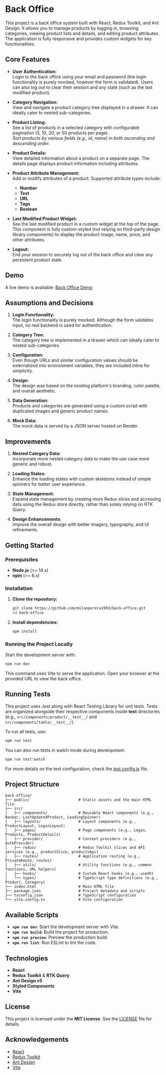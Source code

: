 # Back Office

This project is a back office system built with React, Redux Toolkit, and Ant Design. It allows you to manage products by logging in, browsing categories, viewing product lists and details, and editing product attributes. The application is fully responsive and provides custom widgets for key functionalities.

## Core Features

- **User Authentication:**  
  Login to the back office using your email and password (the login functionality is purely mocked, however the form is validated). Users can also log out to clear their session and any state (such as the last modified product).

- **Category Navigation:**  
  View and navigate a product category tree displayed in a drawer. It can ideally cater to nested sub-categories.

- **Product Listing:**  
  See a list of products in a selected category with configurable pagination (5, 10, 20, or 50 products per page).  
  *Sort products by various fields (e.g., id, name) in both ascending and descending order.*

- **Product Details:**  
  View detailed information about a product on a separate page. The details page displays product information including attributes.

- **Product Attribute Management:**  
  Add or modify attributes of a product. Supported attribute types include:  
  - **Number**
  - **Text**
  - **URL**
  - **Tags**
  - **Boolean**

- **Last Modified Product Widget:**  
  See the last modified product in a custom widget at the top of the page. This component is fully custom-styled (not relying on third-party design library components) to display the product image, name, price, and other attributes.

- **Logout:**  
  End your session to securely log out of the back office and clear any persistent product state.

## Demo

A live demo is available: [Back Office Demo](https://back-office-ecru.vercel.app/)

## Assumptions and Decisions

1. **Login Functionality:**  
   The login functionality is purely mocked. Although the form validates input, no real backend is used for authentication.

2. **Category Tree:**  
   The category tree is implemented in a drawer which can ideally cater to nested sub-categories.

3. **Configuration:**  
   Even though URLs and similar configuration values should be externalized into environment variables, they are included inline for simplicity.

4. **Design:**  
   The design was based on the existing platform's branding, color palette, and overall aesthetic.

5. **Data Generation:**  
   Products and categories are generated using a custom script with duplicated images and generic product names.

6. **Mock Data:**  
   The mock data is served by a JSON server hosted on Render.

## Improvements

1. **Nested Category Data:**  
   Incorporate more nested category data to make the use case more generic and robust.

2. **Loading States:**  
   Enhance the loading states with custom skeletons instead of simple spinners for better user experience.

3. **State Management:**  
   Expand state management by creating more Redux slices and accessing data using the Redux store directly, rather than solely relying on RTK Query.

4. **Design Enhancements:**  
   Improve the overall design with better imagery, typography, and UI refinements.

## Getting Started

### Prerequisites

- **Node.js** (>= 14.x)
- **npm** (>= 6.x)

### Installation

1. **Clone the repository:**

   ```sh
   git clone https://github.com/milanperera1993/back-office.git
   cd back-office
   ```

2. **Install dependencies:**

   ```sh
   npm install
   ```

### Running the Project Locally

Start the development server with:

```sh
npm run dev
```

This command uses Vite to serve the application. Open your browser at the provided URL to view the back office.

## Running Tests

This project uses Jest along with React Testing Library for unit tests. Tests are organized alongside their respective components inside __test__ directories (e.g., `src/components/product/__test__/` and `src/components/table/__test__/`).

To run all tests, use:

```sh
npm run test
```

You can also run tests in watch mode during development:

```sh
npm run test:watch
```

For more details on the test configuration, check the [jest.config.js](jest.config.js) file.

## Project Structure

```
back-office/
├── public/                      # Static assets and the main HTML file
├── src/
│   ├── components/              # Reusable React components (e.g., Navbar, LastUpdatedProduct, LoadingSpinner)
│   ├── layouts/                 # Layout components (e.g., ProductLayout, LoginLayout)
│   ├── pages/                   # Page components (e.g., Login, Products, ProductDetails)
│   ├── provider/                # Context providers (e.g., AuthProvider)
│   ├── redux/                   # Redux Toolkit slices and API services (e.g., productSlice, productsApi)
│   ├── routes/                  # Application routing (e.g., PrivateRoute, routes)
│   ├── utils/                   # Utility functions (e.g., common functions, URL helpers)
│   ├── hooks/                   # Custom React hooks (e.g., useVh)
│   └── types/                   # TypeScript type definitions (e.g., Product, Category)
├── index.html                   # Main HTML file
├── package.json                 # Project metadata and scripts
├── tsconfig.json                # TypeScript configuration
└── vite.config.ts               # Vite configuration
```

## Available Scripts

- **`npm run dev`**: Start the development server with Vite.
- **`npm run build`**: Build the project for production.
- **`npm run preview`**: Preview the production build.
- **`npm run lint`**: Run ESLint to lint the code.

## Technologies

- **React**  
- **Redux Toolkit** & **RTK Query**  
- **Ant Design v5**  
- **Styled Components**  
- **Vite**

## License

This project is licensed under the **MIT License**. See the [LICENSE](LICENSE) file for details.

## Acknowledgements

- [React](https://reactjs.org/)
- [Redux Toolkit](https://redux-toolkit.js.org/)
- [Ant Design](https://ant.design/)
- [Vite](https://vitejs.dev/)